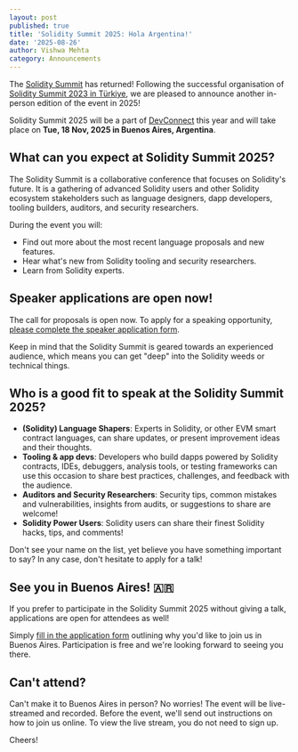 ```yaml
---
layout: post
published: true
title: 'Solidity Summit 2025: Hola Argentina!'
date: '2025-08-26'
author: Vishwa Mehta
category: Announcements
---
```


The [Solidity Summit](https://soliditylang.org/summit/) has returned! Following the successful organisation of [Solidity Summit 2023 in Türkiye](https://soliditylang.org/blog/2023/11/30/solidity-summit-2023-recap/), we are pleased to announce another in-person edition of the event in 2025!

Solidity Summit 2025 will be a part of [DevConnect](https://devconnect.org/) this year and will take place on **Tue, 18 Nov, 2025 in Buenos Aires, Argentina**.

## What can you expect at Solidity Summit 2025?

The Solidity Summit is a collaborative conference that focuses on Solidity's future. It is a gathering of advanced Solidity users and other Solidity ecosystem stakeholders such as language designers, dapp developers, tooling builders, auditors, and security researchers.

During the event you will:
- Find out more about the most recent language proposals and new features.
- Hear what's new from Solidity tooling and security researchers.
- Learn from Solidity experts.

## Speaker applications are open now!

The call for proposals is open now. To apply for a speaking opportunity, [please complete the speaker application form](https://drive.argot.org/form/#/2/form/view/TmZlvgY9qObv9P2OIcv91drpWxWm-7OPuyFT4Tgone0/).

Keep in mind that the Solidity Summit is geared towards an experienced audience, which means you can get "deep" into the Solidity weeds or technical things.

## Who is a good fit to speak at the Solidity Summit 2025?

- **(Solidity) Language Shapers**: Experts in Solidity, or other EVM smart contract languages, can share updates, or present improvement ideas and their thoughts.
- **Tooling & app devs**: Developers who build dapps powered by Solidity contracts, IDEs, debuggers, analysis tools, or testing frameworks can use this occasion to share best practices, challenges, and feedback with the audience.
- **Auditors and Security Researchers**: Security tips, common mistakes and vulnerabilities, insights from audits, or suggestions to share are welcome!
- **Solidity Power Users**: Solidity users can share their finest Solidity hacks, tips, and comments!

Don't see your name on the list, yet believe you have something important to say? In any case, don't hesitate to apply for a talk!

## See you in Buenos Aires! 🇦🇷

If you prefer to participate in the Solidity Summit 2025 without giving a talk, applications are open for attendees as well!

Simply [fill in the application form](https://drive.argot.org/form/#/2/form/view/6Call76R1Nf3vsaQ2Mhv4VIHuHaT5z274Wz8N3ocQtw/) outlining why you'd like to join us in Buenos Aires. Participation is free and we're looking forward to seeing you there.

## Can't attend?

Can't make it to Buenos Aires in person? No worries! The event will be live-streamed and recorded. Before the event, we'll send out instructions on how to join us online. To view the live stream, you do not need to sign up.

Cheers!
